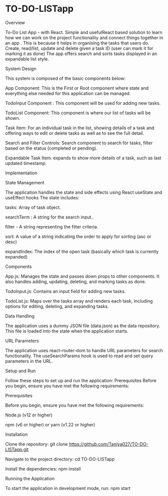 # TO-DO-LISTapp
Overview

To-Do List App - with React. Simple and usefulReact based solution to learn how we can work on the project functionality and connect things together in an app . This is because it helps in organising the tasks that users do. Create, read/list, update and delete given a task ID (user can mark it for marking it as done) The app offers search and sorts tasks displayed in an expandable list style.

System Design

This system is composed of the basic components below:

App Component: This is the First or Root component where state and everything else needed for this application can be managed.

TodoInput Component : This component will be used for adding new tasks.

TodoList Component: This component is where our list of tasks will be shown.

Task Item: For an individual task in the list, showing details of a task and offering ways to edit or delete tasks as well as to see the full detail.

Search and Filter Controls: Search component to search for tasks, filter based on the status (completed or pending).

Expandable Task Item: expands to show more details of a task, such as last updated timestamp.

Implementation

State Management

The application handles the state and side effects using React useState and useEffect hooks The state includes:

tasks: Array of task object.

searchTerm : A string for the search input..

filter - A string representing the filter criteria.

sort: A value of a string indicating the order to apply for sorting (asc or desc)

expandIndex: The index of the open task (basically which task is currently expanded)

Components

App.js: Manages the state and passes down props to other components. It also handles adding, updating, deleting, and marking tasks as done.

TodoInput.js: Contains an input field for adding new tasks.

TodoList.js: Maps over the tasks array and renders each task, including options for editing, deleting, and expanding tasks.

Data Handling

The application uses a dummy JSON file (data.json) as the data repository. This file is loaded into the state when the application starts.

URL Parameters

The application uses react-router-dom to handle URL parameters for search functionality. The useSearchParams hook is used to read and set query parameters in the URL.

Setup and Run

Follow these steps to set up and run the application: 
Prerequisites Before you begin, ensure you have met the following requirements:

Prerequisites

Before you begin, ensure you have met the following requirements:

Node.js (v12 or higher)

npm (v6 or higher) or yarn (v1.22 or higher)

Installation

Clone the repository: git clone https://github.com/Taniya027/TO-DO-LISTapp.git

Navigate to the project directory: cd TO-DO-LISTapp

Install the dependencies: npm install

Running the Application

To start the application in development mode, run: npm start
